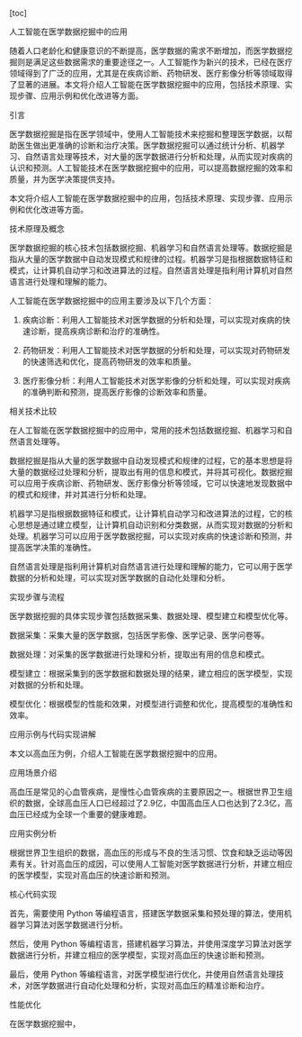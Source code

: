 
[toc]                    
                
                
人工智能在医学数据挖掘中的应用

随着人口老龄化和健康意识的不断提高，医学数据的需求不断增加，而医学数据挖掘则是满足这些数据需求的重要途径之一。人工智能作为新兴的技术，已经在医疗领域得到了广泛的应用，尤其是在疾病诊断、药物研发、医疗影像分析等领域取得了显著的进展。本文将介绍人工智能在医学数据挖掘中的应用，包括技术原理、实现步骤、应用示例和优化改进等方面。

引言

医学数据挖掘是指在医学领域中，使用人工智能技术来挖掘和整理医学数据，以帮助医生做出更准确的诊断和治疗决策。医学数据挖掘可以通过统计分析、机器学习、自然语言处理等技术，对大量的医学数据进行分析和处理，从而实现对疾病的认识和预测。人工智能技术在医学数据挖掘中的应用，可以提高数据挖掘的效率和质量，并为医学决策提供支持。

本文将介绍人工智能在医学数据挖掘中的应用，包括技术原理、实现步骤、应用示例和优化改进等方面。

技术原理及概念

医学数据挖掘的核心技术包括数据挖掘、机器学习和自然语言处理等。数据挖掘是指从大量的医学数据中自动发现模式和规律的过程。机器学习是指根据数据特征和模式，让计算机自动学习和改进算法的过程。自然语言处理是指利用计算机对自然语言进行处理和理解的能力。

人工智能在医学数据挖掘中的应用主要涉及以下几个方面：

1. 疾病诊断：利用人工智能技术对医学数据的分析和处理，可以实现对疾病的快速诊断，提高疾病诊断和治疗的准确性。

2. 药物研发：利用人工智能技术对医学数据的分析和处理，可以实现对药物研发的快速筛选和优化，提高药物研发的效率和质量。

3. 医疗影像分析：利用人工智能技术对医学影像的分析和处理，可以实现对疾病的准确判断和预测，提高医疗影像的诊断效率和质量。

相关技术比较

在人工智能在医学数据挖掘中的应用中，常用的技术包括数据挖掘、机器学习和自然语言处理等。

数据挖掘是指从大量的医学数据中自动发现模式和规律的过程，它的基本思想是将大量的数据经过处理和分析，提取出有用的信息和模式，并将其可视化。数据挖掘可以应用于疾病诊断、药物研发、医疗影像分析等领域，它可以快速地发现数据中的模式和规律，并对其进行分析和处理。

机器学习是指根据数据特征和模式，让计算机自动学习和改进算法的过程，它的核心思想是通过建立模型，让计算机自动识别和分类数据，从而实现对数据的分析和处理。机器学习可以应用于医学数据挖掘，可以实现对疾病的快速诊断和预测，并提高医学决策的准确性。

自然语言处理是指利用计算机对自然语言进行处理和理解的能力，它可以用于医学数据的分析和处理，可以实现对医学数据的自动化处理和分析。

实现步骤与流程

医学数据挖掘的具体实现步骤包括数据采集、数据处理、模型建立和模型优化等。

数据采集：采集大量的医学数据，包括医学影像、医学记录、医学问卷等。

数据处理：对采集的医学数据进行处理和分析，提取出有用的信息和模式。

模型建立：根据采集到的医学数据和数据处理的结果，建立相应的医学模型，实现对数据的分析和处理。

模型优化：根据模型的性能和效果，对模型进行调整和优化，提高模型的准确性和效率。

应用示例与代码实现讲解

本文以高血压为例，介绍人工智能在医学数据挖掘中的应用。

应用场景介绍

高血压是常见的心血管疾病，是慢性心血管疾病的主要原因之一。根据世界卫生组织的数据，全球高血压人口已经超过了2.9亿，中国高血压人口也达到了2.3亿，高血压已经成为全球一个重要的健康难题。

应用实例分析

根据世界卫生组织的数据，高血压的形成与不良的生活习惯、饮食和缺乏运动等因素有关。针对高血压的成因，可以使用人工智能对医学数据进行分析，并建立相应的医学模型，实现对高血压的快速诊断和预测。

核心代码实现

首先，需要使用 Python 等编程语言，搭建医学数据采集和预处理的算法，使用机器学习算法对医学数据进行分析。

然后，使用 Python 等编程语言，搭建机器学习算法，并使用深度学习算法对医学数据进行分析，并建立相应的医学模型，实现对高血压的快速诊断和预测。

最后，使用 Python 等编程语言，对医学模型进行优化，并使用自然语言处理技术，对医学数据进行自动化处理和分析，实现对高血压的精准诊断和治疗。

性能优化

在医学数据挖掘中，

